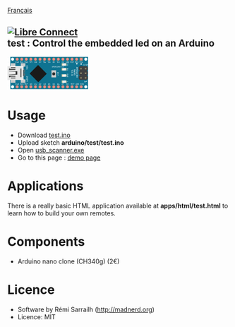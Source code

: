 [Français](README.fr)

[![Libre Connect](https://madnerdorg.github.io/libreconnect/doc/img/libreconnect_banner.png)](https://madnerdorg.github.io/libreconnect/)     
test : Control the embedded led on an Arduino   
-------------------     

![LedAnimation](doc/nano_led_anim.gif?raw=true)

# Usage
* Download [test.ino](https://github.com/madnerdorg/test/archive/master.zip)
* Upload sketch **arduino/test/test.ino**
* Open [usb_scanner.exe](http://github.com/madnerdorg/libreConnect/releases)
* Go to this page : [demo page](http://madnerd.org/interface/howto.html)

# Applications
There is a really basic HTML application available at **apps/html/test.html** to learn how to build your own remotes.

# Components
* Arduino nano clone (CH340g) (2€)

# Licence
* Software by Rémi Sarrailh (http://madnerd.org)
* Licence: MIT

